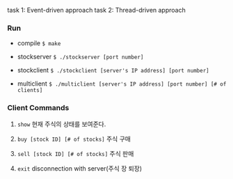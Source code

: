 task 1: Event-driven approach
task 2: Thread-driven approach


### Run
- compile
`$ make`

- stockserver
	`$ ./stockserver [port number]`
    
- stockclient
`$ ./stockclient [server's IP address] [port number]`

- multiclient
`$ ./multiclient [server's IP address] [port number] [# of clients]`


### Client Commands
1. `show`
현재 주식의 상태를 보여준다.

2. `buy [stock ID] [# of stocks]`
주식 구매

3. `sell [stock ID] [# of stocks]`
주식 판매

4. `exit`
disconnection with server(주식 장 퇴장)

